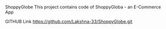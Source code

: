 ShoppyGlobe
This project contains code of ShoppyGloba - an E-Commerce App


GITHUB Link
https://github.com/Lakshna-33/ShoppyGlobe.git